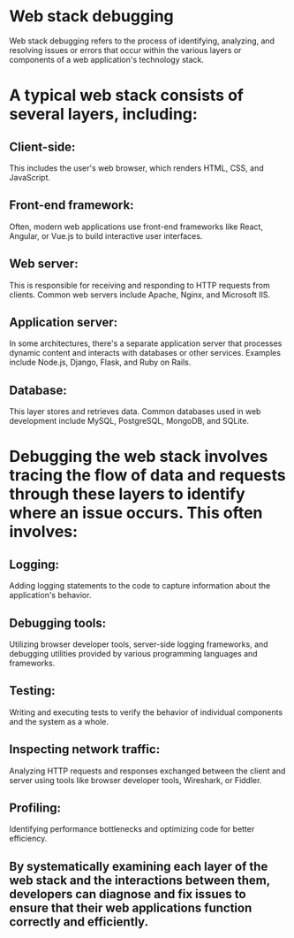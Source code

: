 #			Web stack debugging 
Web stack debugging refers to the process of identifying, analyzing, and resolving issues or errors that occur within the various layers or components of a web application's technology stack.

#			A typical web stack consists of several layers, including:

##		Client-side: 
This includes the user's web browser, which renders HTML, CSS, and JavaScript.

##		Front-end framework: 
Often, modern web applications use front-end frameworks like React, Angular, or Vue.js to build interactive user interfaces.

##		Web server: 
This is responsible for receiving and responding to HTTP requests from clients. Common web servers include Apache, Nginx, and Microsoft IIS.

##		Application server: 
In some architectures, there's a separate application server that processes dynamic content and interacts with databases or other services. Examples include Node.js, Django, Flask, and Ruby on Rails.

##		Database: 
This layer stores and retrieves data. Common databases used in web development include MySQL, PostgreSQL, MongoDB, and SQLite.



#			Debugging the web stack involves tracing the flow of data and requests through these layers to identify where an issue occurs. This often involves:

##		Logging: 
Adding logging statements to the code to capture information about the application's behavior.

##		Debugging tools: 
Utilizing browser developer tools, server-side logging frameworks, and debugging utilities provided by various programming languages and frameworks.

##		Testing:
Writing and executing tests to verify the behavior of individual components and the system as a whole.

##		Inspecting network traffic:
Analyzing HTTP requests and responses exchanged between the client and server using tools like browser developer tools, Wireshark, or Fiddler.

##		Profiling: 
Identifying performance bottlenecks and optimizing code for better efficiency.


##			By systematically examining each layer of the web stack and the interactions between them, developers can diagnose and fix issues to ensure that their web applications function correctly and efficiently.


